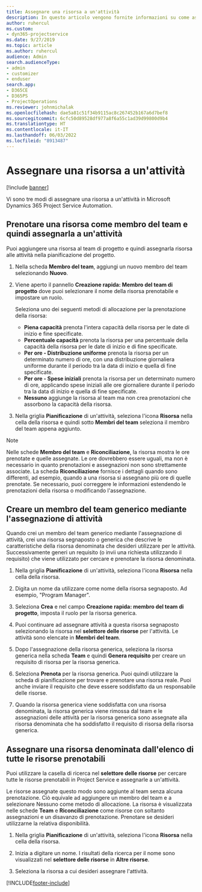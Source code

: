 ```yaml
---
title: Assegnare una risorsa a un'attività
description: In questo articolo vengono fornite informazioni su come assegnare risorse ad attività.
author: ruhercul
ms.custom:
- dyn365-projectservice
ms.date: 9/27/2019
ms.topic: article
ms.author: ruhercul
audience: Admin
search.audienceType:
- admin
- customizer
- enduser
search.app:
- D365CE
- D365PS
- ProjectOperations
ms.reviewer: johnmichalak
ms.openlocfilehash: dae5a81c51f34b9115ac8c267452b167a6d7bef8
ms.sourcegitcommit: 6cfc50d89528df977a8f6a55c1ad39d99800d9b4
ms.translationtype: HT
ms.contentlocale: it-IT
ms.lasthandoff: 06/03/2022
ms.locfileid: "8913487"
---
```

# <a name="assign-a-resource-to-a-task"></a>Assegnare una risorsa a un'attività

[!include [banner](../includes/psa-now-project-operations.md)]

Vi sono tre modi di assegnare una risorsa a un'attività in Microsoft Dynamics 365 Project Service Automation.

## <a name="book-a-resource-as-a-team-member-and-then-assign-the-resource-to-a-task"></a>Prenotare una risorsa come membro del team e quindi assegnarla a un'attività

Puoi aggiungere una risorsa al team di progetto e quindi assegnarla risorsa alle attività nella pianificazione del progetto.

1. Nella scheda **Membro del team**, aggiungi un nuovo membro del team selezionando **Nuovo**. 

2. Viene aperto il pannello **Creazione rapida: Membro del team di progetto** dove puoi selezionare il nome della risorsa prenotabile e impostare un ruolo. 

    Seleziona uno dei seguenti metodi di allocazione per la prenotazione della risorsa:

    - **Piena capacità** prenota l'intera capacità della risorsa per le date di inizio e fine specificate.
    - **Percentuale capacità** prenota la risorsa per una percentuale della capacità della risorsa per le date di inizio e di fine specificate.
    - **Per ore - Distribuzione uniforme** prenota la risorsa per un determinato numero di ore, con una distribuzione giornaliera uniforme durante il periodo tra la data di inizio e quella di fine specificate.
    - **Per ore - Spese iniziali** prenota la risorsa per un determinato numero di ore, applicando spese iniziali alle ore giornaliere durante il periodo tra la data di inizio e quella di fine specificate.
    - **Nessuno** aggiunge la risorsa al team ma non crea prenotazioni che assorbono la capacità della risorsa.

3. Nella griglia **Pianificazione** di un'attività, seleziona l'icona **Risorsa** nella cella della risorsa e quindi sotto **Membri del team** seleziona il membro del team appena aggiunto. 

> [!NOTE]
> Nelle schede **Membro del team** e **Riconciliazione**, la risorsa mostra le ore prenotate e quelle assegnate. Le ore dovrebbero essere uguali, ma non è necessario in quanto prenotazioni e assegnazioni non sono strettamente associate. La scheda **Riconciliazione** fornisce i dettagli quando sono differenti, ad esempio, quando a una risorsa si assegnano più ore di quelle prenotate. Se necessario, puoi correggere le informazioni estendendo le prenotazioni della risorsa o modificando l'assegnazione.

## <a name="create-a-generic-team-member-through-task-assignment"></a>Creare un membro del team generico mediante l'assegnazione di attività

Quando crei un membro del team generico mediante l'assegnazione di attività, crei una risorsa segnaposto o generica che descrive le caratteristiche della risorsa denominata che desideri utilizzare per le attività. Successivamente generi un requisito (o invii una richiesta utilizzando il requisito) che viene utilizzato per cercare e prenotare la risorsa denominata.

1. Nella griglia **Pianificazione** di un'attività, seleziona l'icona **Risorsa** nella cella della risorsa.

2. Digita un nome da utilizzare come nome della risorsa segnaposto. Ad esempio, "Program Manager".

3. Seleziona **Crea** e nel campo **Creazione rapida: membro del team di progetto**, imposta il ruolo per la risorsa generica.

4. Puoi continuare ad assegnare attività a questa risorsa segnaposto selezionando la risorsa nel **selettore delle risorse** per l'attività. Le attività sono elencate in **Membri del team**.

5. Dopo l'assegnazione della risorsa generica, seleziona la risorsa generica nella scheda **Team** e quindi **Genera requisito** per creare un requisito di risorsa per la risorsa generica.

6. Seleziona **Prenota** per la risorsa generica. Puoi quindi utilizzare la scheda di pianificazione per trovare e prenotare una risorsa reale. Puoi anche inviare il requisito che deve essere soddisfatto da un responsabile delle risorse.

7. Quando la risorsa generica viene soddisfatta con una risorsa denominata, la risorsa generica viene rimossa dal team e le assegnazioni delle attività per la risorsa generica sono assegnate alla risorsa denominata che ha soddisfatto il requisito di risorsa della risorsa generica.

## <a name="assign-a-named-resource-from-the-list-of-all-bookable-resources"></a>Assegnare una risorsa denominata dall'elenco di tutte le risorse prenotabili

Puoi utilizzare la casella di ricerca nel **selettore delle risorse** per cercare tutte le risorse prenotabili in Project Service e assegnarle a un'attività.

Le risorse assegnate questo modo sono aggiunte al team senza alcuna prenotazione. Ciò equivale ad aggiungere un membro del team e a selezionare Nessuno come metodo di allocazione. La risorsa è visualizzata nelle schede **Team** e **Riconciliazione** come risorse con soltanto assegnazioni e un disavanzo di prenotazione. Prenotare se desideri utilizzarne la relativa disponibilità.

1. Nella griglia **Pianificazione** di un'attività, seleziona l'icona **Risorsa** nella cella della risorsa.

2. Inizia a digitare un nome. I risultati della ricerca per il nome sono visualizzati nel **selettore delle risorse** in **Altre risorse**.

3. Seleziona la risorsa a cui desideri assegnare l'attività.



[!INCLUDE[footer-include](../includes/footer-banner.md)]

